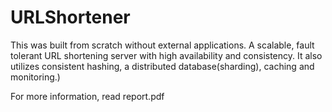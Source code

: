 # URLShortener

This was built from scratch without external applications. A scalable, fault tolerant URL shortening server with high availability and consistency. It also utilizes consistent hashing, a distributed database(sharding), caching and monitoring.)

For more information, read report.pdf
